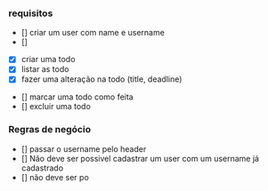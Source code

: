


### requisitos

- [] criar um user com name e username
- [] 
- [x] criar uma todo
- [x] listar as todo
- [x] fazer uma alteração na todo (title, deadline)
- [] marcar uma todo como feita
- [] excluir uma todo

### Regras de negócio

- [] passar o username pelo header
- [] Não deve ser possivel cadastrar um user com um username já cadastrado
- [] não deve ser po